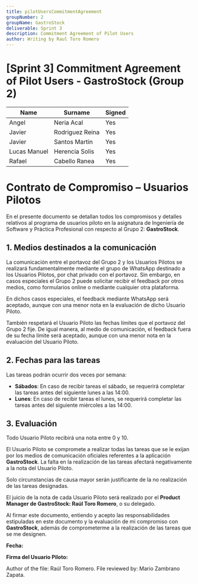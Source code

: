 ```yaml
---
title: pilotUsersCommitmentAgreement
groupNumber: 2
groupName: GastroStock
deliverable: Sprint 3
description: Commitment Agreement of Pilot Users
author: Writing by Raul Toro Romero
---
```


# [Sprint 3] Commitment Agreement of Pilot Users - GastroStock (Group 2)

| Name         | Surname        | Signed    |
|--------------|----------------|-----------|
| Angel        | Neria Acal     | Yes       |
| Javier       | Rodriguez Reina| Yes       |
| Javier       | Santos Martin  | Yes       |
| Lucas Manuel | Herencia Solis | Yes       |
| Rafael       | Cabello Ranea  | Yes       |

# Contrato de Compromiso – Usuarios Pilotos

En el presente documento se detallan todos los compromisos y detalles relativos al programa de usuarios piloto en la asignatura de Ingeniería de Software y Práctica Profesional con respecto al Grupo 2: **GastroStock**.

## 1. Medios destinados a la comunicación

La comunicación entre el portavoz del Grupo 2 y los Usuarios Pilotos se realizará fundamentalmente mediante el grupo de WhatsApp destinado a los Usuarios Pilotos, por chat privado con el portavoz. Sin embargo, en casos especiales el Grupo 2 puede solicitar recibir el feedback por otros medios, como formularios online o mediante cualquier otra plataforma.

En dichos casos especiales, el feedback mediante WhatsApp será aceptado, aunque con una menor nota en la evaluación de dicho Usuario Piloto.

También respetará el Usuario Piloto las fechas límites que el portavoz del Grupo 2 fije. De igual manera, al medio de comunicación, el feedback fuera de su fecha límite será aceptado, aunque con una menor nota en la evaluación del Usuario Piloto.

## 2. Fechas para las tareas

Las tareas podrán ocurrir dos veces por semana:

- **Sábados**: En caso de recibir tareas el sábado, se requerirá completar las tareas antes del siguiente lunes a las 14:00.
- **Lunes**: En caso de recibir tareas el lunes, se requerirá completar las tareas antes del siguiente miércoles a las 14:00.

## 3. Evaluación

Todo Usuario Piloto recibirá una nota entre 0 y 10.

El Usuario Piloto se compromete a realizar todas las tareas que se le exijan por los medios de comunicación oficiales referentes a la aplicación **GastroStock**. La falta en la realización de las tareas afectará negativamente a la nota del Usuario Piloto.

Solo circunstancias de causa mayor serán justificante de la no realización de las tareas designadas.

El juicio de la nota de cada Usuario Piloto será realizado por el **Product Manager de GastroStock: Raúl Toro Romero**, o su delegado.

Al firmar este documento, entiendo y acepto las responsabilidades estipuladas en este documento y la evaluación de mi compromiso con **GastroStock**, además de comprometerme a la realización de las tareas que se me designen.

**Fecha:**

**Firma del Usuario Piloto:**


Author of the file: Raúl Toro Romero.
File reviewed by: Mario Zambrano Zapata.